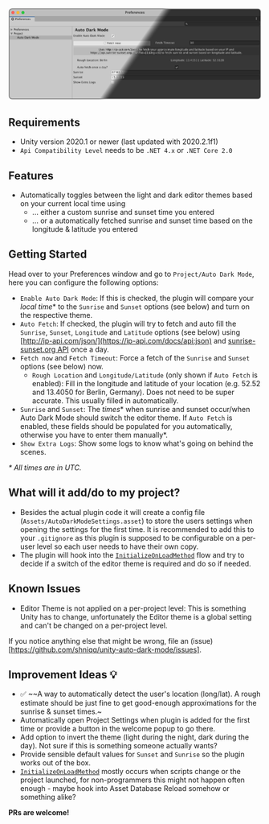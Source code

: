 ![AutoDarkMode](ADM_Preferences_Screenshot.png)

## Requirements
* Unity version 2020.1 or newer (last updated with 2020.2.1f1)
* `Api Compatibility Level` needs to be `.NET 4.x` or `.NET Core 2.0`

## Features

* Automatically toggles between the light and dark editor themes based on your current local time using
    * ... either a custom sunrise and sunset time you entered
    * ... or a automatically fetched sunrise and sunset time based on the longitude & latitude you entered

## Getting Started

Head over to your Preferences window and go to `Project/Auto Dark Mode`, here you can configure the following options:

* `Enable Auto Dark Mode`: If this is checked, the plugin will compare your _local time_* to the `Sunrise` and `Sunset` options (see below) and turn on the respective theme.
* `Auto Fetch`: If checked, the plugin will try to fetch and auto fill the `Sunrise`, `Sunset`, `Longitude` and `Latitude` options (see below) using [http://ip-api.com/json/](https://ip-api.com/docs/api:json) and [sunrise-sunset.org API](https://sunrise-sunset.org/api) once a day.
* `Fetch now` and `Fetch Timeout`: Force a fetch of the `Sunrise` and `Sunset` options (see below) now.
    * `Rough Location` and `Longitude/Latitude` (only shown if `Auto Fetch` is enabled): Fill in the longitude and latitude of your location (e.g. 52.52 and 13.4050 for Berlin, Germany). Does not need to be super accurate. This usually filled in automatically.
* `Sunrise` and `Sunset`: The _times_* when sunrise and sunset occur/when Auto Dark Mode should switch the editor theme. If `Auto Fetch` is enabled, these fields should be populated for you automatically, otherwise you have to enter them manually*.
* `Show Extra Logs`: Show some logs to know what's going on behind the scenes.

_* All times are in UTC._

## What will it add/do to my project?

* Besides the actual plugin code it will create a config file (`Assets/AutoDarkModeSettings.asset`) to store the users settings when opening the settings for the first time. It is recommended to add this to your `.gitignore` as this plugin is supposed to be configurable on a per-user level so each user needs to have their own copy.
* The plugin will hook into the [`InitializeOnLoadMethod`][1] flow and try to decide if a switch of the editor theme is required and do so if needed.

## Known Issues
* Editor Theme is not applied on a per-project level: This is something Unity has to change, unfortunately the Editor theme is a global setting and can't be changed on a per-project level.

If you notice anything else that might be wrong, file an (issue)[https://github.com/shniqq/unity-auto-dark-mode/issues].

## Improvement Ideas :bulb:
* :white_check_mark: ~~A way to automatically detect the user's location (long/lat). A rough estimate should be just fine to get good-enough approximations for the sunrise & sunset times.~
* Automatically open Project Settings when plugin is added for the first time or provide a button in the welcome popup to go there.
* Add option to invert the theme (light during the night, dark during the day). Not sure if this is something someone actually wants?
* Provide sensible default values for `Sunset` and `Sunrise` so the plugin works out of the box.
* [`InitializeOnLoadMethod`][1] mostly occurs when scripts change or the project launched, for non-programmers this might not happen often enough - maybe hook into Asset Database Reload somehow or something alike?

**PRs are welcome!**

[1]: https://docs.unity3d.com/ScriptReference/InitializeOnLoadMethodAttribute.html